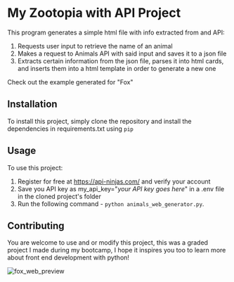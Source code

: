 # My Zootopia with API Project

This program generates a simple html file with info extracted from and API:

1. Requests user input to retrieve the name of an animal
2. Makes a request to Animals API with said input and saves it to a json file
3. Extracts certain information from the json file, parses it into html cards, and inserts them into a html template in order to generate a new one

Check out the example generated for "Fox"

## Installation

To install this project, simply clone the repository and install the dependencies in requirements.txt using `pip`

## Usage

To use this project:

1. Register for free at https://api-ninjas.com/ and verify your account
2. Save you API key as my_api_key="*your API key goes here*" in a .env file in the cloned project's folder
3. Run the following command - `python animals_web_generator.py`.

## Contributing

You are welcome to use and or modify this project, this was a graded project I made during my bootcamp, I hope it inspires you too to learn more about front end development with python!

![fox_web_preview](https://github.com/user-attachments/assets/6aad9e52-93df-4fbe-88ed-276cbd460e93)


